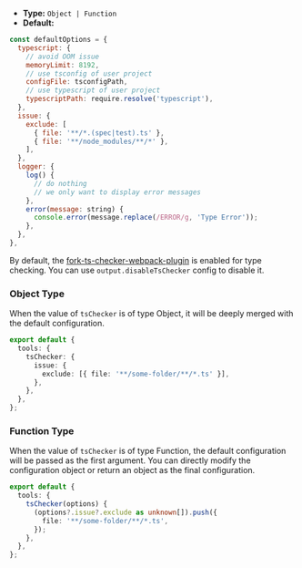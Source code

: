 - **Type:** `Object | Function`
- **Default:**

```js
const defaultOptions = {
  typescript: {
    // avoid OOM issue
    memoryLimit: 8192,
    // use tsconfig of user project
    configFile: tsconfigPath,
    // use typescript of user project
    typescriptPath: require.resolve('typescript'),
  },
  issue: {
    exclude: [
      { file: '**/*.(spec|test).ts' },
      { file: '**/node_modules/**/*' },
    ],
  },
  logger: {
    log() {
      // do nothing
      // we only want to display error messages
    },
    error(message: string) {
      console.error(message.replace(/ERROR/g, 'Type Error'));
    },
  },
},
```

By default, the [fork-ts-checker-webpack-plugin](https://github.com/TypeStrong/fork-ts-checker-webpack-plugin) is enabled for type checking. You can use `output.disableTsChecker` config to disable it.

### Object Type

When the value of `tsChecker` is of type Object, it will be deeply merged with the default configuration.

```ts
export default {
  tools: {
    tsChecker: {
      issue: {
        exclude: [{ file: '**/some-folder/**/*.ts' }],
      },
    },
  },
};
```

### Function Type

When the value of `tsChecker` is of type Function, the default configuration will be passed as the first argument. You can directly modify the configuration object or return an object as the final configuration.

```ts
export default {
  tools: {
    tsChecker(options) {
      (options?.issue?.exclude as unknown[]).push({
        file: '**/some-folder/**/*.ts',
      });
    },
  },
};
```
